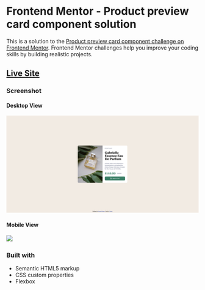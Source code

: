 # Frontend Mentor - Product preview card component solution

This is a solution to the [Product preview card component challenge on Frontend Mentor](https://www.frontendmentor.io/challenges/product-preview-card-component-GO7UmttRfa). Frontend Mentor challenges help you improve your coding skills by building realistic projects.

## [Live Site](https://hweitian.github.io/frontendmentor-product-preview-card-component-main/)

### Screenshot

#### Desktop View

![](images/screenshot-desktop.png)

#### Mobile View

<img src="https://hweitian.github.io/frontendmentor-product-preview-card-component-main/images/screenshot-mobile.png" width="150">

### Built with

- Semantic HTML5 markup
- CSS custom properties
- Flexbox
